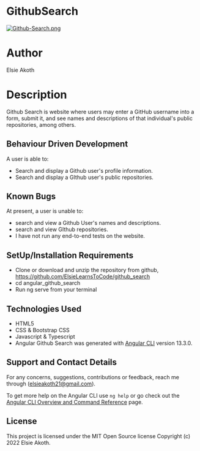# GithubSearch
[![Github-Search.png](https://i.postimg.cc/43mYfgDC/Github-Search.png)](https://postimg.cc/bGfygKYL)

# Author
Elsie Akoth

# Description
Github Search is website where users may enter a GitHub username into a form, submit it, and see names and descriptions of that individual's public repositories, among others.

## Behaviour Driven Development
A user is able to:
* Search and display a Github user's profile information.
* Search and display a GIthub user's public repositories.

## Known Bugs
At present, a user is unable to:
* search and view a Github User's names and descriptions.
* search and view GIthub repositories.
* I have not run any end-to-end tests on the website.

## SetUp/Installation Requirements
* Clone or download and unzip the repository from github, https://github.com/ElsieLearnsToCode/github_search
* cd angular_github_search
* Run ng serve from your terminal

## Technologies Used
* HTML5
* CSS & Bootstrap CSS
* Javascript & Typescript
* Angular Github Search was generated with [Angular CLI](https://github.com/angular/angular-cli) version 13.3.0.

## Support and Contact Details
For any concerns, suggestions, contributions or feedback, reach me through (elsieakoth21@gmail.com).

To get more help on the Angular CLI use `ng help` or go check out the [Angular CLI Overview and Command Reference](https://angular.io/cli) page.

## License
This project is licensed under the MIT Open Source license Copyright (c) 2022 Elsie Akoth.